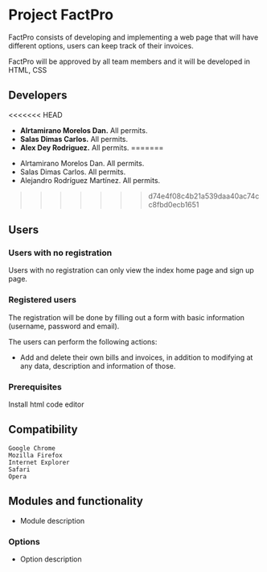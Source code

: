 # Project FactPro

FactPro consists of developing and implementing a web page that will have different options, users can keep track of their invoices.

FactPro will be approved by all team members and it will be developed in HTML, CSS

## Developers
<<<<<<< HEAD
* **Alrtamirano Morelos Dan.** All permits.
* **Salas Dimas Carlos.** All permits.
* **Alex Dey Rodriguez.** All permits.
=======
- Alrtamirano Morelos Dan. All permits.
- Salas Dimas Carlos. All permits.
- Alejandro Rodríguez Martínez. All permits.
>>>>>>> d74e4f08c4b21a539daa40ac74cc8fbd0ecb1651

## Users
### Users with no registration
Users with no registration can only view the index home page and sign up page.

### Registered users
The registration will be done by filling out a form with basic information (username, password and email).

The users can perform the following actions:

- Add and delete their own bills and invoices, in addition to modifying at any data, description and information of those.

### Prerequisites

Install html code editor

## Compatibility

```
Google Chrome
Mozilla Firefox
Internet Explorer
Safari
Opera
```

## Modules and functionality
- Module description


### Options
- Option description
